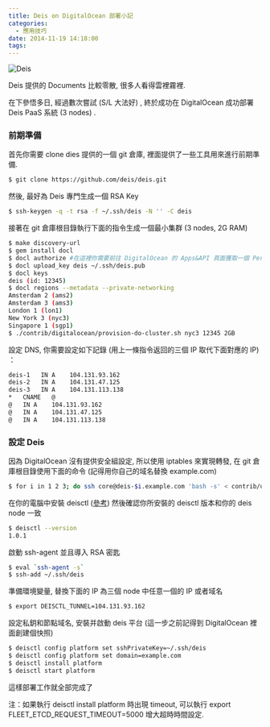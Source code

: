 ```yaml
---
title: Deis on DigitalOcean 部署小記
categories:
  - 應用技巧
date: 2014-11-19 14:18:00
tags:
---
```


![Deis](/wp-content/uploads/2014/11/menu-logo.png)

Deis 提供的 Documents 比較零散, 很多人看得雲裡霧裡.

在下參悟多日, 經過數次嘗試 (S/L 大法好) , 終於成功在 DigitalOcean 成功部署 Deis PaaS 系統 (3 nodes) .

<!--more-->

### 前期準備

首先你需要 clone dies 提供的一個 git 倉庫, 裡面提供了一些工具用來進行前期準備.

```bash
$ git clone https://github.com/deis/deis.git
```

然後, 最好為 Deis 專門生成一個 RSA Key

```bash
$ ssh-keygen -q -t rsa -f ~/.ssh/deis -N '' -C deis
```

接著在 git 倉庫根目錄執行下面的指令生成一個最小集群 (3 nodes, 2G RAM)

```bash
$ make discovery-url
$ gem install docl
$ docl authorize #在這裡你需要前往 DigitalOcean 的 Apps&API 頁面獲取一個 Personal Access Tokens
$ docl upload_key deis ~/.ssh/deis.pub
$ docl keys
deis (id: 12345)
$ docl regions --metadata --private-networking
Amsterdam 2 (ams2)
Amsterdam 3 (ams3)
London 1 (lon1)
New York 3 (nyc3)
Singapore 1 (sgp1)
$ ./contrib/digitalocean/provision-do-cluster.sh nyc3 12345 2GB
```

設定 DNS, 你需要設定如下記錄 (用上一條指令返回的三個 IP 取代下面對應的 IP) ：

```bash
deis-1   IN A    104.131.93.162
deis-2   IN A    104.131.47.125
deis-3   IN A    104.131.113.138
*   CNAME   @
@   IN A    104.131.93.162
@   IN A    104.131.47.125
@   IN A    104.131.113.138
```

### 設定 Deis

因為 DigitalOcean 沒有提供安全組設定, 所以使用 iptables 來實現轉發, 在 git 倉庫根目錄使用下面的命令 (記得用你自己的域名替換 example.com)

```bash
$ for i in 1 2 3; do ssh core@deis-$i.example.com 'bash -s' < contrib/util/custom-firewall.sh; done
```

在你的電腦中安裝 deisctl ([參考](http://docs.deis.io/en/latest/installing_deis/install-deisctl/#install-deisctl))
然後確認你所安裝的 deisctl 版本和你的 deis node 一致

```bash
$ deisctl --version
1.0.1
```

啟動 ssh-agent 並且導入 RSA 密匙

```bash
$ eval `ssh-agent -s`
$ ssh-add ~/.ssh/deis
```

準備環境變量, 替換下面的 IP 為三個 node 中任意一個的 IP 或者域名

```bash
$ export DEISCTL_TUNNEL=104.131.93.162
```

設定私鈅和節點域名, 安裝并啟動 deis 平台 (這一步之前記得到 DigitalOcean 裡面創建個快照)

```bash
$ deisctl config platform set sshPrivateKey=~/.ssh/deis
$ deisctl config platform set domain=example.com
$ deisctl install platform
$ deisctl start platform
```

這樣部署工作就全部完成了

注：如果執行 deisctl install platform 時出現 timeout, 可以執行 export FLEET_ETCD_REQUEST_TIMEOUT=5000 增大超時時間設定.
